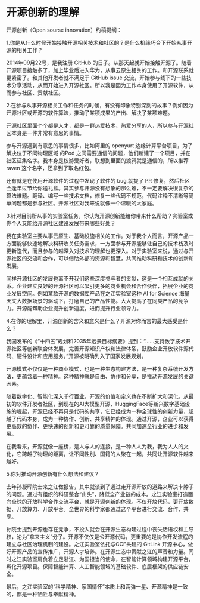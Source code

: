 # 开源创新的理解


开源创新（Open sourse innovation）约稿提纲：

1.你是从什么时候开始接触开源相关技术和社区的？是什么机缘巧合下开始从事开源的相关工作？

  2014年09月22号，是我注册 GitHub 的日子。从那天起就开始接触开源了。随着开源项目接触多了，加上毕业后进入华为，从事云原生相关的工作。和开源联系就更紧密了。和其他开发者就不满足于 GitHub issue 交流，开始参与线下的一些技术分享活动，从而开始进入开源社区。所以我是因为工作本身使用了开源软件，从而参与社区、贡献社区。

2.在参与从事开源相关工作和任务的时候，有没有印象特别深刻的故事？例如因为开源社区或开源的软件算法，推动了某项成果的产出、解决了某项难题。

开源社区里面个个都是人才，都是一群热爱技术、热爱分享的人，所以参与开源社区本身是一件非常有意思的事情。

参与开源遇到有意思的事情很多，比如阿里的 openyurt 边缘计算平台项目，为了解决位于不同物理区域 的Pod 之间需要通信的问题，他们新建了一个项目，并在社区征集名字。我本身是权游爱好者，联想到里面的渡鸦就是通信的，所以推荐 raven 这个名字，还拿到了取名红包。

还有就是在使用开源软件的过程中发现了软件的 bug,就提了 PR 修复，然后社区会逢年过节给你送礼盒。其实参与开源没有想象的那么难，不一定要解决很复杂的算法难题。翻译、编写一些技术文档，修复一些代码不规范，代码注释不清晰等简单问题都是参与社区。开源社区对我来说就像一个温暖的大家庭。

3.针对目前所从事的实验室任务，你认为开源创新能给你带来什么帮助？实验室或你个人又能给开源社区建设发展带来哪些好处？

我在实验室主要从事云原生、基础设施相关的工作。对于我个人而言，开源产品一方面能够快速地解决科研攻关任务需求，一方面参与开源能够让自己的技术栈及时更新迭代，而且参与的越深入对技术的理解也更深入。对于实验室来说，通过与开源社区的交流和合作，可以借助外部的资源和智慧，共同推动科研和技术的创新和发展。

同样开源社区的发展也离不开我们这些深度参与者的贡献，这是一个相互成就的关系。企业建立良好的开源社区可以吸引更多的商业机会和合作伙伴，拓展企业的商业发展空间。例如某款开源的数据库产品在之江实验室这种 AI for Science 海量天文大数据场景的驱动下，打磨自己的产品性能。大大提高了在同类产品的竞争力。开源能帮助企业提升创新速度，进而提升行业领导力。

 

4.在你的理解里，开源创新的含义和意义是什么？开源对你而言的最大感受是什么？

我国发布的《“十四五”规划和2035年远景目标纲要》提到：“……支持数字技术开源社区等创新联合体发展，完善开源知识产权和法律体系，鼓励企业开放软件源代码、硬件设计和应用服务。”开源被明确列入了国家发展规划。

开源模式不仅仅是一种商业模式，也是一种生态构建方法，是一种复杂系统开发方法，更蕴含着一种精神。这种精神就是自由、协作和分享，是推动开源发展的关键因素。

随着数字化、智能化深入千行百业，开源的价值和定义也在不断扩大和深化。从最初的软件开发者社区，到现在的AI大模型开源、HuggingFace等新兴数字基础设施的崛起，开源已经不再只是代码的共享，它已经成为一种全球性的创新力量，超越了代码本身，成为一种协作、创新、共享精神的体现。通过开源，企业可以获得更高效的协作、更快速的创新和更可靠的质量保障。共同加速全行业的进步和发展。

在我看来，开源就像一座桥，是人与人的连接，是一种人人为我，我为人人的文化，它跨越了物理的距离，让不同性别、国籍的人聚在一起，共同让开源软件越来越好。

 

5.你对推动开源创新有什么想法和建议？

去年孙凝晖院士来之江做报告，其中就谈到了通过走开源开放的道路来解决卡脖子的问题。通过有组织的科研整合“山头”，降低全产业链的成本。之江实验室打造面向全球的开放科学合作交流平台，就是开源创新的体现。不仅开放代码，更开放数据、开放算力、开放平台。全世界的科学家都通过这个平台进行交流、合作、共享。

孙院士提到开源也存在竞争，不投入就会在开源生态构建过程中丧失话语权和主导权，沦为“拿来主义”分子。开源不仅仅是公开源代码，更重要的是协作开发流程的建立与社区治理机制的建设。之江实验室依托与CCF共建的 GitLink 开源中心，做好开源产品的宣传推广，开源人才培养。在开源生态中贡献之江的声音和力量。同时之江实验室肩负着立足浙江、为国担当的使命，在智能计算领域构建开源平台，孵化开源项目。保障智能计算、人工智能领域的基础软件、底层框架的供应链安全。

最后，之江实验室的“科学精神、家国情怀”本质上和两弹一星、开源精神是一致的，都是一种牺牲与奉献精神。

